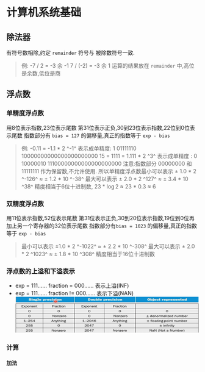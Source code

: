 # 计算机系统基础

## 除法器
有符号数相除,约定 ```remainder``` 符号与 被除数符号一致.
 > 例: -7 / 2 = -3 余 -1
 > 7 / (-2) = -3 余 1
运算的结果放在 ```remainder``` 中,高位是余数,低位是商

## 浮点数
### 单精度浮点数
用8位表示指数,23位表示尾数
第31位表示正负,30到23位表示指数,22位到0位表示尾数
指数部分有 ```bias = 127``` 的偏移量,真正的指数等于 ```exp - bias ```
> 例: -0.11 = -1.1 * 2 ^-1^ 表示成单精度: 1 01111110 10000000000000000000000
> 15 = 1111 = 1.111 * 2 ^3^ 表示成单精度 : 0 10000010 11100000000000000000000
注意:指数部分 00000000 和 11111111 作为保留数,不允许使用.
所以单精度浮点数最小可以表示 $\pm$ 1.0 * 2 ^-126^ $\approx$ $\pm$ 1.2 * 10 ^-38^
最大可以表示 $\pm$ 2.0 * 2 ^127^ $\approx$ $\pm$ 3.4 * 10 ^38^
精度相当于6位十进制数, 23 * $\log2$ $\approx$ 23 * 0.3 $\approx$ 6
### 双精度浮点数
用11位表示指数,52位表示尾数
第31位表示正负,30到20位表示指数,19位到0位再加上另一个寄存器的32位表示尾数
指数部分有```bias = 1023``` 的偏移量,真正的指数等于 ```exp - bias```

> 最小可以表示 $\pm$1.0 * 2 ^-1022^ $\approx$ $\pm$ 2.2 * 10 ^-308^
> 最大可以表示 $\pm$ 2.0 * 2 ^1023^ $\approx$ $\pm$ 1.8 * 10 ^308^
> 精度相当于16位十进制数
### 浮点数的上溢和下溢表示
 - exp = 111…… fraction = 000…… 表示上溢(INF)
 - exp = 111…… fraction != 000…… 表示下溢(NAN)
![浮点数表示范围](./figure/chapter1/float_range.png)
### 计算
#### 加法